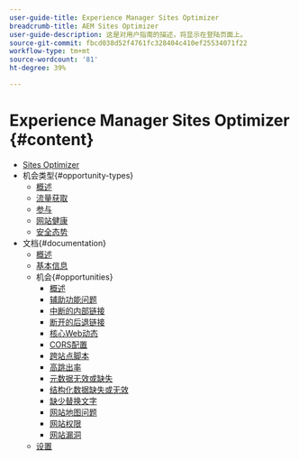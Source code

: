 ```yaml
---
user-guide-title: Experience Manager Sites Optimizer
breadcrumb-title: AEM Sites Optimizer
user-guide-description: 这是对用户指南的描述，将显示在登陆页面上。
source-git-commit: fbcd038d52f4761fc328404c410ef25534071f22
workflow-type: tm+mt
source-wordcount: '81'
ht-degree: 39%

---
```



# Experience Manager Sites Optimizer {#content}

+ [Sites Optimizer](/help/home.md)
+ 机会类型{#opportunity-types}
   + [概述](/help/opportunity-types/overview.md)
   + [流量获取](/help/opportunity-types/traffic-acquisition.md)
   + [参与](/help/opportunity-types/engagement.md)
   + [网站健康](/help/opportunity-types/site-health.md)
   + [安全态势](/help/opportunity-types/security-posture.md)
+ 文档{#documentation}
   + [概述](/help/documentation/overview.md)
   + [基本信息](/help/documentation/basics.md)
   + 机会{#opportunities}
      + [概述](/help/documentation/opportunities/overview.md)
      + [辅助功能问题](/help/documentation/opportunities/accessibility-issues.md)
      + [中断的内部链接](/help/documentation/opportunities/broken-internal-links.md)
      + [断开的后退链接](/help/documentation/opportunities/broken-backlinks.md)
      + [核心Web动态](/help/documentation/opportunities/core-web-vitals.md)
      + [CORS配置](/help/documentation/opportunities/cors-configuration.md)
      + [跨站点脚本](/help/documentation/opportunities/cross-site-scripting.md)
      + [高跳出率](/help/documentation/opportunities/high-bounce-rate.md)
      + [元数据无效或缺失](/help/documentation/opportunities/invalid-or-missing-metadata.md)
      + [结构化数据缺失或无效](/help/documentation/opportunities/missing-invalid-structured-data.md)
      + [缺少替换文字](/help/documentation/opportunities/missing-alt-text.md)
      + [网站地图问题](/help/documentation/opportunities/sitemap-issues.md)
      + [网站权限](/help/documentation/opportunities/website-permissions.md)
      + [网站漏洞](/help/documentation/opportunities/website-vulnerabilities.md)
   + [设置](/help/documentation/settings.md)
